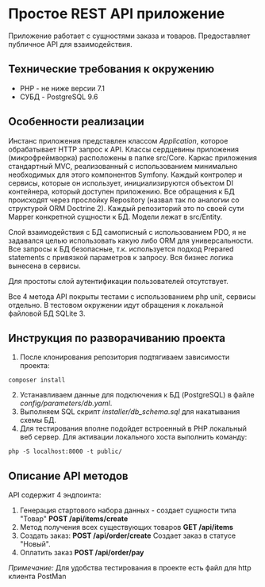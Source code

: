 # Простое REST API приложение

Приложение работает с сущностями заказа и товаров. Предоставляет публичное API для взаимодействия.

Технические требования к окружению
------------
* PHP  - не ниже версии 7.1
* СУБД - PostgreSQL 9.6

Особенности реализации
------------
Инстанс приложения представлен классом _Application_, которое обрабатывает HTTP запрос к API. Классы сердцевины приложения (микрофреймворка) расположены в папке src/Core.
Каркас приложения стандартный MVC, реализованный с использованием минимально необходимых для этого компонентов Symfony.
Каждый контролер и сервисы, которые он использует, инициализируются объектом DI контейнера, который доступен приложению.
Все обращения к БД происходят через прослойку Repository (назвал так по аналогии со структурой ORM Doctrine 2). Каждый репозиторий это по своей сути Mapper конкретной сущности к БД. Модели лежат в src/Entity.

Слой взаимодействия с БД самописный с использованием PDO, я не задавался целью использовать какую либо ORM для универсальности.
Все запросы к БД безопасные, т.к. используется подход Prepared statements с привязкой параметров к запросу.
Вся бизнес логика вынесена в сервисы.

Для простоты слой аутентификации пользователей отсутствует.

Все 4 метода API покрыты тестами с использованием php unit, сервисы отдельно. В тестовом окружении идут обращения к локальной файловой БД SQLite 3.

Инструкция по разворачиванию проекта
------------
1. После клонирования репозитория подтягиваем зависимости проекта:
~~~
composer install
~~~
2. Устанавливаем данные для подключения к БД (PostgreSQL) в файле _config/parameters/db.yaml_.
3. Выполняем SQL скрипт _installer/db_schema.sql_ для накатывания схемы БД.
4. Для тестирования вполне подойдет встроенный в PHP локальный веб сервер. Для активации локального хоста выполнить команду:
~~~
php -S localhost:8000 -t public/
~~~

Описание API методов
------------
API содержит 4 эндпоинта:
1. Генерация стартового набора данных - создает сущности типа "Товар"
**POST /api/items/create**
2. Метод получения всех существующих товаров
**GET /api/items**
3. Создать заказ:
**POST /api/order/create**
Создает заказ в статусе "Новый".
4. Оплатить заказ
**POST /api/order/pay**

*Примечание:*
Для удобства тестирования в проекте есть файл для http клиента PostMan
